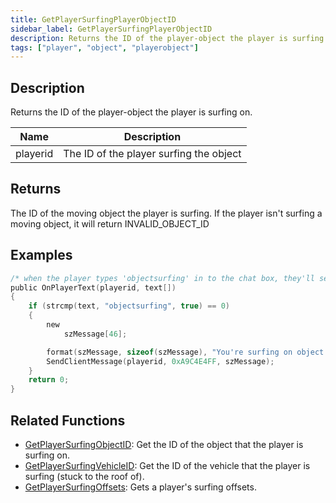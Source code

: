 ```yaml
---
title: GetPlayerSurfingPlayerObjectID
sidebar_label: GetPlayerSurfingPlayerObjectID
description: Returns the ID of the player-object the player is surfing on.
tags: ["player", "object", "playerobject"]
---
```


<VersionWarn version='omp v1.1.0.2612' />

## Description

Returns the ID of the player-object the player is surfing on.

| Name     | Description                             |
| -------- | --------------------------------------- |
| playerid | The ID of the player surfing the object |

## Returns

The ID of the moving object the player is surfing. If the player isn't surfing a moving object, it will return INVALID_OBJECT_ID

## Examples

```c
/* when the player types 'objectsurfing' in to the chat box, they'll see this.*/
public OnPlayerText(playerid, text[])
{
    if (strcmp(text, "objectsurfing", true) == 0)
    {
        new
            szMessage[46];

        format(szMessage, sizeof(szMessage), "You're surfing on object #%d.", GetPlayerSurfingPlayerObjectID(playerid));
        SendClientMessage(playerid, 0xA9C4E4FF, szMessage);
    }
    return 0;
}
```

## Related Functions

- [GetPlayerSurfingObjectID](GetPlayerSurfingObjectID): Get the ID of the object that the player is surfing on.
- [GetPlayerSurfingVehicleID](GetPlayerSurfingVehicleID): Get the ID of the vehicle that the player is surfing (stuck to the roof of).
- [GetPlayerSurfingOffsets](GetPlayerSurfingOffsets): Gets a player's surfing offsets.
